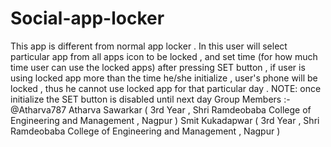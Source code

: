 # Social-app-locker
This app is different from normal app locker . In this user will select particular app from all apps icon to be locked , and set time (for how much time user can use the locked apps) after pressing SET button , if user is using locked app more than the time he/she initialize , user's phone will be locked , thus he cannot use locked app for that particular day . NOTE: once initialize the SET button is disabled until next day
Group Members :- @Atharva787 Atharva Sawarkar ( 3rd Year , Shri Ramdeobaba College of Engineering and Management , Nagpur ) Smit Kukadapwar ( 3rd Year , Shri Ramdeobaba College of Engineering and Management , Nagpur ) 
